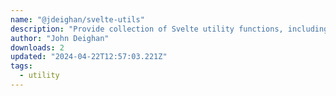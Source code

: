 ```yaml
---
name: "@jdeighan/svelte-utils"
description: "Provide collection of Svelte utility functions, including preprocessors."
author: "John Deighan"
downloads: 2
updated: "2024-04-22T12:57:03.221Z"
tags: 
  - utility
---
```

